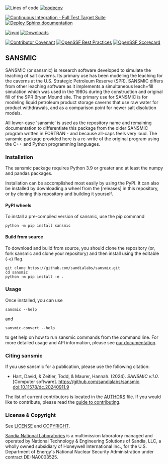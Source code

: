 ![Lines of code](https://sloc.xyz/github/sandialabs/sansmic/?category=code)
[![codecov](https://codecov.io/github/sandialabs/sansmic/graph/badge.svg?token=oDeMIUHoqg)](https://codecov.io/github/sandialabs/sansmic)

[![Continuous Integration - Full Test Target Suite](https://github.com/sandialabs/sansmic/actions/workflows/continuous-integration.yml/badge.svg)](https://github.com/sandialabs/sansmic/actions/workflows/continuous-integration.yml)
[![Deploy Sphinx documentation](https://github.com/sandialabs/sansmic/actions/workflows/gh-pages.yml/badge.svg?branch=main)](https://github.com/sandialabs/sansmic/actions/workflows/gh-pages.yml)

[![pypi](https://img.shields.io/pypi/v/sansmic.svg?maxAge=3600)](https://pypi.org/project/sansmic/)
[![Downloads](https://static.pepy.tech/badge/sansmic)](https://pepy.tech/project/sansmic)

[![Contributor Covenant](https://img.shields.io/badge/Contributor%20Covenant-2.1-4baaaa.svg)](CODE_OF_CONDUCT.md)
[![OpenSSF Best Practices](https://www.bestpractices.dev/projects/9399/badge)](https://www.bestpractices.dev/projects/9399)
[![OpenSSF Scorecard](https://api.scorecard.dev/projects/github.com/sandialabs/sansmic/badge)](https://scorecard.dev/viewer/?uri=github.com/sandialabs/sansmic)

## SANSMIC

SANSMIC (or sansmic) is research software developed to simulate the
leaching of salt caverns.
Its primary use has been modeling the leaching for the caverns at the
U.S. Strategic Petroleum Reserve (SPR).
SANSMIC differs from other leaching software as it implements a
simultaneous leach+fill simulation which was used in the 1980s during
the construction and original fill of the SPR Bryan Mound site. The
primary use for SANSMIC is for modeling liquid petroleum product
storage caverns that use raw water for product withdrawals, and as
a comparison point for newer salt disolution models.

All lower-case 'sansmic' is used as the repository name and remaining
documentation to differentiate this package from the older SANSMIC
program written in FORTRAN - and because all-caps feels very loud.
The sansmic package provided here is a re-write of the original program
using the C++ and Python programming languages.

### Installation
The sansmic package requires Python 3.9 or greater and at least the
numpy and pandas packages.

Installation can be accomplished most easily by using the PyPI.
It can also be installed by downloading a wheel from the [releases]
in this repository, or by cloning this repository and building it
yourself.

#### PyPI wheels
To install a pre-compiled version of sansmic, use the pip command

    python -m pip install sansmic


#### Build from source
To download and build from source, you should clone the repository
(or, fork sansmic and clone your repository) and then install using
the editable (``-e``) flag.

    git clone https://github.com/sandialabs/sansmic.git
    cd sansmic
    python -m pip install -e .


### Usage
Once installed, you can use

    sansmic --help

and

    sansmic-convert --help

to get help on how to run sansmic commands from the command line.
For more detailed usage and API information, please see
[our documentation](https://sandialabs.github.io/sansmic/).


### Citing sansmic
If you use sansmic for a publication, please use the following citation:

* Hart, David, & Zeitler, Todd, & Maurer, Hannah. (2024). *SANSMIC v.1.0*. [Computer software].
  https://github.com/sandialabs/sansmic.
  [doi:10.11578/dc.20240911.9](https://doi.org/10.11578/dc.20240911.9)

The list of current contributors is located in the [AUTHORS](AUTHORS.md) file.
If you would like to contribute, please read the 
[guide to contributing](CONTRIBUTING.md).

### License & Copyright
See [LICENSE](LICENSE) and [COPYRIGHT](COPYRIGHT.md).

[Sandia National Laboratories](https://www.sandia.gov) 
is a multimission laboratory managed
and operated by National Technology & Engineering Solutions of Sandia,
LLC, a wholly owned subsidiary of Honeywell International Inc., for
the U.S. Department of Energy's National Nuclear Security
Administration under contract DE-NA0003525.
